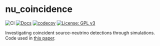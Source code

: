# nu_coincidence

![CI](https://github.com/cescalara/nu_coincidence/actions/workflows/tests.yml/badge.svg)
[![Docs](https://github.com/cescalara/nu_coincidence/actions/workflows/docs.yml/badge.svg)](https://francescacapel.com/nu_coincidence/)
[![codecov](https://codecov.io/gh/cescalara/nu_coincidence/branch/main/graph/badge.svg?token=JaHLAsrId6)](https://codecov.io/gh/cescalara/nu_coincidence)
[![License: GPL v3](https://img.shields.io/badge/License-GPLv3-blue.svg)](https://www.gnu.org/licenses/gpl-3.0)

Investigating coincident source-neutrino detections through simulations. Code used in [this paper](https://arxiv.org/abs/2201.05633).
